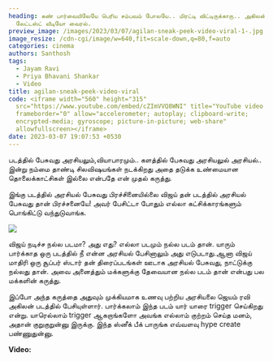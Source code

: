 ```yaml
---
heading: கண் பார்வையிலேயே பெரிய சம்பவம் போலயே.. மிரட்டி விட்டிருக்காரு.. அகிலன்
  லேட்டஸ்ட் வீடியோ வைரல்.
preview_image: /images/2023/03/07/agilan-sneak-peek-video-viral-1-.jpg
image_resize: /cdn-cgi/image/w=640,fit=scale-down,q=80,f=auto
categories: cinema
authors: Santhosh
tags:
  - Jayam Ravi
  - Priya Bhavani Shankar
  - Video
title: agilan-sneak-peek-video-viral
code: <iframe width="560" height="315"
  src="https://www.youtube.com/embed/cZImVVQ8WNI" title="YouTube video player"
  frameborder="0" allow="accelerometer; autoplay; clipboard-write;
  encrypted-media; gyroscope; picture-in-picture; web-share"
  allowfullscreen></iframe>
date: 2023-03-07 19:07:53 +0530
---
```

படத்தில் பேசுவது அரசியலும்,வியாபாரமும்..
களத்தில் பேசுவது அரசியலுல் அரசியல்..
இன்று நம்மை தாண்டி சிலவிஷயங்கள் நடக்கிறது அதை தடுக்க உண்மையான தொலைக்காட்சிகள் இல்லை என்பதே என் முதல் கருத்து.

இங்கு படத்தில் அரசியல் பேசுவது பிரச்சினையில்லை
விஜய் தன் படத்தில் அரசியல் பேசுவது தான் பிரச்சனையே! அவர் பேசிட்டா போதும் எல்லா கட்சிக்காரங்களும் பொங்கிட்டு வந்துடுவாங்க. 

![](/images/2023/03/07/agilan-sneak-peek-video-viral-2-.jpg)

விஜய் நடிச்ச நல்ல படமா? அது எது? 
எல்லா படமும் நல்ல படம் தான். யாரும் பார்க்காத ஒரு படத்தில் நீ என்ன அரசியல் பேசினாலும் அது எடுபடாது.ஆனா விஜய் மாதிரி ஒரு சூப்பர் ஸ்டார் தன் திரைப்படங்கள் ஊடாக அரசியல் பேசுவது, நாட்டுக்கு நல்லது தான். அவை அனைத்தும் மக்களுக்கு தேவையான நல்ல படம் தான் என்பது பல மக்களின் கருத்து.

இப்போ அந்த கருத்தை அதுவும் முக்கியமாக உணவு பற்றிய அரசியலை ஜெயம் ரவி அகிலன் படத்தில் பேசியுள்ளார். பார்க்கலாம் இந்த படம் யார் யாரை trigger செய்கிறது என்று. யாரெல்லாம் trigger ஆகறாங்களோ அவங்க எல்லாம் குற்றம் செய்த மனம், அதான் குறுகுறுன்னு இருக்கு. இந்த ஸ்னீக் பீக் பாருங்க எவ்வளவு hype create பண்ணுதுன்னு.

**V﻿ideo:**